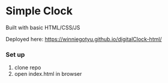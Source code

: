 # Simple Clock 
Built with basic HTML/CSS/JS 

Deployed here: https://winniegotyu.github.io/digitalClock-html/

### Set up

1. clone repo
2. open index.html in browser


